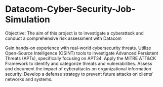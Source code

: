 # Datacom-Cyber-Security-Job-Simulation    
Objective: The aim of this project is to investigate a cyberattack and conduct a comprehensive risk assessment with Datacom    

Gain hands-on experience with real-world cybersecurity threats.
Utilize Open-Source Intelligence (OSINT) tools to investigate Advanced Persistent Threats (APTs), specifically focusing on APT34.
Apply the MITRE ATT&CK Framework to identify and categorize threats and vulnerabilities.
Assess and document the impact of cyberattacks on organizational information security.
Develop a defense strategy to prevent future attacks on clients' networks and systems.
